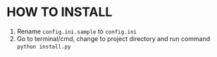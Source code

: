 # HOW TO INSTALL

1. Rename `config.ini.sample` to `config.ini`
2. Go to terminal/cmd, change to project directory and run command `python install.py`